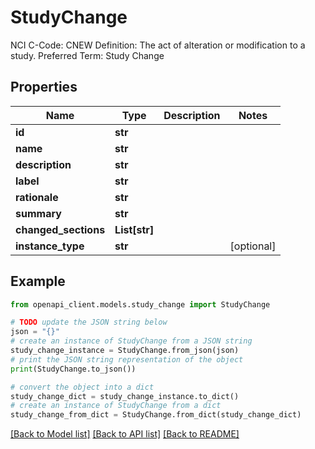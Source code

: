 # StudyChange

NCI C-Code: CNEW Definition: The act of alteration or modification to a study. Preferred Term: Study Change

## Properties

Name | Type | Description | Notes
------------ | ------------- | ------------- | -------------
**id** | **str** |  | 
**name** | **str** |  | 
**description** | **str** |  | 
**label** | **str** |  | 
**rationale** | **str** |  | 
**summary** | **str** |  | 
**changed_sections** | **List[str]** |  | 
**instance_type** | **str** |  | [optional] 

## Example

```python
from openapi_client.models.study_change import StudyChange

# TODO update the JSON string below
json = "{}"
# create an instance of StudyChange from a JSON string
study_change_instance = StudyChange.from_json(json)
# print the JSON string representation of the object
print(StudyChange.to_json())

# convert the object into a dict
study_change_dict = study_change_instance.to_dict()
# create an instance of StudyChange from a dict
study_change_from_dict = StudyChange.from_dict(study_change_dict)
```
[[Back to Model list]](../README.md#documentation-for-models) [[Back to API list]](../README.md#documentation-for-api-endpoints) [[Back to README]](../README.md)


